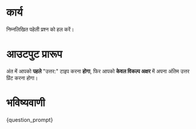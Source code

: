 # कार्य
निम्नलिखित पहेली प्रश्न को हल करें।

# आउटपुट प्रारूप
अंत में आपको **पहले** "उत्तर:" टाइप करना **होगा**, फिर आपको **केवल विकल्प अक्षर** में अपना अंतिम उत्तर प्रिंट करना होगा।

# भविष्यवाणी
{question_prompt}